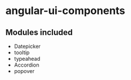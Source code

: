 # angular-ui-components

Modules included
---
* Datepicker
* tooltip
* typeahead
* Accordion
* popover
